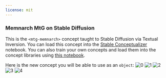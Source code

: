 ```yaml
---
license: mit
---
```

### Memnarch MtG on Stable Diffusion
This is the `<mtg-memnarch>` concept taught to Stable Diffusion via Textual Inversion. You can load this concept into the [Stable Conceptualizer](https://colab.research.google.com/github/huggingface/notebooks/blob/main/diffusers/stable_conceptualizer_inference.ipynb) notebook. You can also train your own concepts and load them into the concept libraries using [this notebook](https://colab.research.google.com/github/huggingface/notebooks/blob/main/diffusers/sd_textual_inversion_training.ipynb).

Here is the new concept you will be able to use as an `object`:
![<mtg-memnarch> 0](https://huggingface.co/sd-concepts-library/memnarch-mtg/resolve/main/concept_images/1.jpeg)
![<mtg-memnarch> 1](https://huggingface.co/sd-concepts-library/memnarch-mtg/resolve/main/concept_images/2.jpeg)
![<mtg-memnarch> 2](https://huggingface.co/sd-concepts-library/memnarch-mtg/resolve/main/concept_images/0.jpeg)
![<mtg-memnarch> 3](https://huggingface.co/sd-concepts-library/memnarch-mtg/resolve/main/concept_images/3.jpeg)
![<mtg-memnarch> 4](https://huggingface.co/sd-concepts-library/memnarch-mtg/resolve/main/concept_images/4.jpeg)

